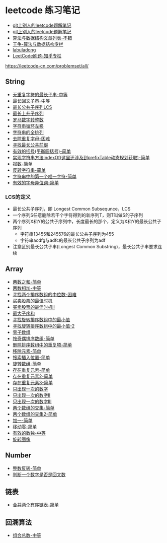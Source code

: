 # leetcode 练习笔记

- [git上别人的leetcode题解笔记](https://github.com/azl397985856/leetcode?utm_source=gold_browser_extension)
- [git上别人的leetcode题解笔记](https://github.com/DangoSky/algorithm)
- [算法与数据结构文章列表-不错](https://www.itcodemonkey.com/category/TheAlgorithm/)
- [王争-算法与数据结构专栏](https://github.com/wangzheng0822/algo)
- [labuladong](https://labuladong.gitbook.io/algo/)
- [LeetCode刷题-知乎专栏](https://zhuanlan.zhihu.com/c_1047791597869199360)

https://leetcode-cn.com/problemset/all/

## String

- [无重复字符的最长子串-中等](String/longest-substring-without-repeating-characters.html)
- [最长回文子串-中等](String/longest-palindromic-substring.html)
- [最长公共子序列LCS](String/longest-common-subsequence.html)
- [最长上升子序列](String/longest-increasing-subsequence.html)
- [罗马数字转整数](String/roman-to-integer.html)
- [字符串循环左移](String/left-rotate-string.html)
- [字符串的全排列](String/string-permutation.html)
- [去除重复字母-困难](String/remove-duplicate-letters.html)
- [寻找最长公共前缀](String/longest-common-prefix.html)
- [有效的括号(平衡圆括号)-简单](String/valid-parentheses.html)
- [实现字符串方法indexOf(这里还涉及到prefixTable动态规划获取)-简单](String/implement-indexof.html)
- [报数-简单](String/count-and-say.html)
- [反转字符串-简单](String/reverse-string.html)
- [字符串中的第一个唯一字符-简单](String/first-unique-character-in-a-string.html)
- [有效的字母异位词-简单](String/valid-anagram.html)


### LCS的定义

- 最长公共子序列，即 Longest Common Subsequnce，LCS
- 一个序列S任意删除若干个字符得到的新序列T，则T叫做S的子序列
- 两个序列X和Y的公共子序列中，长度最长的那个，定义为X和Y的最长公共子序列
  - 字符串13455和245576的最长公共子序列为455
  - 字符串acdfg与adfc的最长公共子序列为adf
- 注意区别最长公共子串(Longest Common Substring)，最长公共子串要求连续

## Array

- [两数之和-简单](Array/two-sum.html)
- [两数相加-中等](Array/add-two-numbers.html)
- [寻找两个排序数组的中位数-困难](Array/median-of-two-sorted-arrays.html)
- [买卖股票的最佳时机](Array/best-time-to-buy-and-sell-stock.html)
- [买卖股票的最佳时机II](Array/best-time-to-buy-and-sell-stock-ii.html)
- [最大子序和](Array/maximum-subarray.html)
- [寻找旋转排序数组中的最小值](Array/find-minimum-in-rotated-sorted-array.html)
- [寻找旋转排序数组中的最小值-2](Array/find-minimum-in-rotated-sorted-array-2.html)
- [零子数组](Array/zero-subarray.html)
- [按奇偶排序数组-简单](Array/sort-array-by-parity.html)
- [删除排序数组中的重复项-简单](Array/remove-duplicates-from-sorted-array.html)
- [移除元素-简单](Array/remove-element.html)
- [搜索插入位置-简单](Array/search-insert-position.html)
- [旋转数组-简单](Array/rotate-array.html)
- [存在重复元素-简单](Array/contains-duplicate.html)
- [存在重复元素2-简单](Array/contains-duplicate-2.html)
- [存在重复元素3-简单](Array/contains-duplicate-3.html)
- [只出现一次的数字](Array/single-number.html)
- [只出现一次的数字II](Array/single-number-2.html)
- [只出现一次的数字III](Array/single-number-3.html)
- [两个数组的交集-简单](Array/intersection-of-two-arrays.html)
- [两个数组的交集2-简单](Array/intersection-of-two-arrays-2.html)
- [加一-简单](Array/plus-one.html/)
- [移动零-简单](Array/move-zeroes.html)
- [有效的数独-中等](Array/valid-sudoku.html)
- [旋转图像](Array/rotate-image.html)


## Number

- [整数反转-简单](Number/reverse-integer.html)
- [判断一个数字是否是回文数](Number/palindrome-number.html)

## 链表

- [合并两个有序链表-简单](LinkedList/merge-two-sorted-lists.html)

## 回溯算法

- [组合总数-中等](Backtracking/combination-sum.html)
